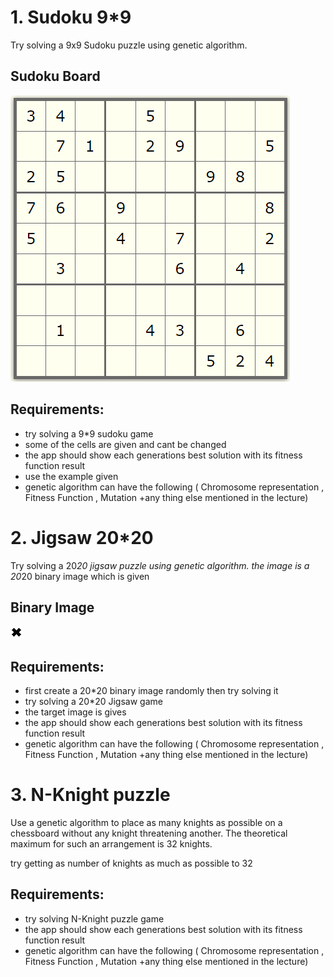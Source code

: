 # 1. Sudoku 9*9
Try solving a 9x9 Sudoku puzzle using genetic algorithm.

## Sudoku Board
![Sudoku](sudoku.png)

## Requirements:
- try solving a 9*9 sudoku game
- some of the cells are given and cant be changed
- the app should show each generations best solution with its fitness function result 
- use the example given
- genetic algorithm can have the following ( Chromosome representation , Fitness Function , Mutation +any thing else mentioned in the lecture) 


# 2. Jigsaw 20*20
Try solving a 20*20 jigsaw puzzle using genetic algorithm.
the image is a 20*20 binary image which is given 

## Binary Image
![Binary Image](binary.png)

## Requirements:
- first create a 20*20 binary image randomly then try solving it
- try solving a 20*20 Jigsaw game
- the target image is gives
- the app should show each generations best solution with its fitness function result 
- genetic algorithm can have the following ( Chromosome representation , Fitness Function , Mutation +any thing else mentioned in the lecture) 


# 3. N-Knight puzzle
Use a genetic algorithm to place as many knights as possible on a chessboard without any knight threatening another. The theoretical maximum for such an arrangement is 32 knights.

try getting as number of knights as much as possible to 32

## Requirements:
- try solving N-Knight puzzle game
- the app should show each generations best solution with its fitness function result 
- genetic algorithm can have the following ( Chromosome representation , Fitness Function , Mutation +any thing else mentioned in the lecture) 